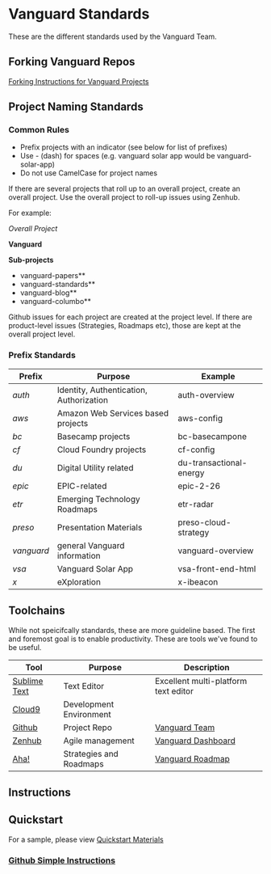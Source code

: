 # Vanguard Standards
These are the different standards used by the Vanguard Team.

## Forking Vanguard Repos
[Forking Instructions for Vanguard Projects](forking.md)

## Project Naming Standards
### Common Rules
- Prefix projects with an indicator (see below for list of prefixes)
- Use - (dash) for spaces (e.g. vanguard solar app would be vanguard-solar-app)
- Do not use CamelCase for project names

If there are several projects that roll up to an overall project, create an overall project. Use the overall project to roll-up issues using Zenhub.

For example:

_Overall Project_

**Vanguard**

__Sub-projects__
* vanguard-papers**
* vanguard-standards**
* vanguard-blog**
* vanguard-columbo**

Github issues for each project are created at the project level. If there are product-level issues (Strategies, Roadmaps etc), those are kept at the overall project level.

### Prefix Standards
| Prefix        | Purpose           | Example  |
| ------------- | ------------- | ------ |
| _auth_     | Identity, Authentication, Authorization | auth-overview |
| _aws_      | Amazon Web Services based projects | aws-config |
| _bc_       | Basecamp projects | bc-basecampone |
| _cf_       | Cloud Foundry projects | cf-config |
| _du_        | Digital Utility related | du-transactional-energy |
| _epic_      | EPIC-related | epic-2-26 |
| _etr_       | Emerging Technology Roadmaps | etr-radar |
| _preso_    | Presentation Materials | preso-cloud-strategy |
| _vanguard_ | general Vanguard information | vanguard-overview |
| _vsa_      | Vanguard Solar App      |   vsa-front-end-html |
| _x_        | eXploration       |    x-ibeacon |

## Toolchains
While not speicifcally standards, these are more guideline based. The first and foremost goal is to enable productivity. These are tools we've found to be useful.

| Tool | Purpose | Description |
| ---- | ------- | ----------- |
| [Sublime Text](https://www.sublimetext.com/) | Text Editor | Excellent multi-platform text editor |
| [Cloud9](https://c9.io) | Development Environment |  |
| [Github](https://github.com) | Project Repo | [Vanguard Team](https://github.com/VanguardArchitecture) |
| [Zenhub](https://zenhub.com) | Agile management | [Vanguard Dashboard](https://dashboard.zenhub.io/#/organizations/VanguardArchitecture) |
| [Aha!](http://www.aha.io/)   | Strategies and Roadmaps | [Vanguard Roadmap](https://vanguardarchitecture.aha.io/roadmap) |

## Instructions

## Quickstart
For a sample, please view [Quickstart Materials](./quickstarts.md)

### [Github Simple Instructions ](./simple-instructions-github-git-sublime.md)



